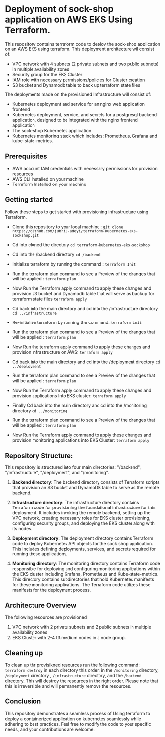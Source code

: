 # Deployment of sock-shop application on AWS EKS  Using Terraform. 

This repository contains terraform code to deploy the sock-shop application on an AWS EKS using terraform. This deployment architecture  wil consist of: 
* VPC network with 4 subnets (2 private subnets and two public subnets)  in multiple availability zones 
* Security group for the EKS Cluster 
* IAM role with necessary permissions/policies for Cluster creation 
* S3 bucket and Dynamodb table to back up terraform state files 

The deployments made on the provisioned Infrastructure will consist of: 
* Kubernetes deployment and service for an nginx web application frontend 
* Kubernetes deployment, service, and secrets for a postgresql backend application, designed to be integrated with the nginx frontend application 
* The sock-shop Kubernetes application 
* Kubernetes monitoring stack which includes; Prometheus, Grafana and kube-state-metrics.
   
## Prerequisites 
* AWS account IAM credentials with necessary permissions for provision resources
* AWS CLI Installed on your machine 
* Terraform Installed on your machine 

## Getting started 

Follow these steps to get started with provisioning infrastructure using Terraform. 

* Clone this repository to your local machine : 
``
git clone https://github.com/jubril-adeyi/terraform-kubernetes-eks-sockshop.git
 ``

* Cd into cloned the directory 
`cd terraform-kubernetes-eks-sockshop`

* Cd into the /backend directory 
`cd /backend`

* Initialize terraform by running the  command : 
`terraform Init `
* Run the terraform plan command to see a Preview of the changes that will be applied : 
`terraform plan`
* Now Run the Terraform apply command to apply these changes and provision s3 bucket and Dynamodb table that will serve as backup for terraform state files
`terraform apply` 
* Cd back into the main directory and cd into the  /infrastructure directory
`cd ../infrastructure `
* Re-initialize terraform by running the command: 
`terraform init`
* Run the terraform plan command to see a Preview of the changes that will be applied : 
`terraform plan`
* Now Run the terraform apply command to apply these changes and provision infrastructure on AWS: 
`terraform apply`
* Cd back into the main directory and cd into the  /deployment  directory 
`cd ../deployment`
* Run the terraform plan command to see a Preview of the changes that will be applied : 
`terraform plan`
* Now Run the Terraform apply command to apply these changes and provision applications Into EKS cluster: 
`terraform apply`
* Finally Cd back into the main directory and cd into the  /monitoring directory 
`cd ../monitoring`
* Run the terraform plan command to see a Preview of the changes that will be applied : 
`terraform plan`
* Now Run the Terraform apply command to apply these changes and provision monitoring applications into EKS Cluster: 
`terraform apply`
## Repository Structure:

This repository is structured into four main directories: "/backend", "/infrastructure", "/deployment", and "/monitoring".

1.  <b>Backend directory</b>: The backend directory consists of Terraform scripts that provision an S3 bucket and DynamoDB table to serve as the remote backend.

2. <b>Infrastructure directory</b>: The infrastructure directory contains Terraform code for provisioning the foundational infrastructure for this deployment. It includes invoking the remote backend, setting up the VPC network, creating necessary roles for EKS cluster provisioning, configuring security groups, and deploying the EKS cluster along with its nodes.

3. <b>Deployment directory</b>: The deployment directory contains Terraform code to deploy Kubernetes API objects for the sock shop application. This includes defining deployments, services, and secrets required for running these applications.

4. <b>Monitoring directory</b>: The monitoring directory contains Terraform code responsible for deploying and configuring monitoring applications within the EKS cluster including Grafana, Prometheus and Kube-state-metrics. This directory contains subdirectories that hold Kubernetes manifests for these monitoring applications. The Terraform code utilizes these manifests for the deployment process.

## Architecture Overview 

The following resources are provisioned 

1. VPC network with 2 private subnets and 2 public subnets in multiple availability zones 
2. EKS Cluster with 2-4 t3.medium nodes in a node group. 
## Cleaning up 

To clean up thr provisikned resources run the following command: `terraform destroy` in each directory this order; in the `/monitoring` directory, `/deployment` directory , `/infrastructure` directory, and the `/backend` directory. This will destroy the resources in the right order. 
Please note that this is irreversible and will permanently remove the resources. 

## Conclusion 

This repository demonstrates a seamless process of Using terraform to deploy a containerized application on kubernetes seamlessly while adhering to best practices. Feel free to modify the code to your specific needs, and your contributions are welcome. 

